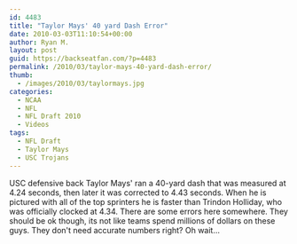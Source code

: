 ```yaml
---
id: 4483
title: "Taylor Mays' 40 yard Dash Error"
date: 2010-03-03T11:10:54+00:00
author: Ryan M.
layout: post
guid: https://backseatfan.com/?p=4483
permalink: /2010/03/taylor-mays-40-yard-dash-error/
thumb:
  - /images/2010/03/taylormays.jpg
categories:
  - NCAA
  - NFL
  - NFL Draft 2010
  - Videos
tags:
  - NFL Draft
  - Taylor Mays
  - USC Trojans
---
```


<div class="entry">
  <p>
  </p>

  <p>
    USC defensive back Taylor Mays' ran a 40-yard dash that was measured at 4.24 seconds, then later it was corrected to 4.43 seconds. When he is pictured with all of the top sprinters he is faster than Trindon Holliday, who was officially clocked at 4.34. There are some errors here somewhere. They should be ok though, its not like teams spend millions of dollars on these guys. They don't need accurate numbers right? Oh wait&#8230;
  </p>
</div>

